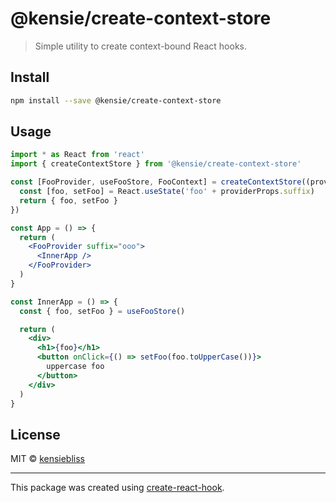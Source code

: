 # @kensie/create-context-store

> Simple utility to create context-bound React hooks.

## Install

```bash
npm install --save @kensie/create-context-store
```

## Usage

```jsx
import * as React from 'react'
import { createContextStore } from '@kensie/create-context-store'

const [FooProvider, useFooStore, FooContext] = createContextStore((providerProps) => {
  const [foo, setFoo] = React.useState('foo' + providerProps.suffix)
  return { foo, setFoo }
})

const App = () => {
  return (
    <FooProvider suffix="ooo">
      <InnerApp />
    </FooProvider>
  )
}

const InnerApp = () => {
  const { foo, setFoo } = useFooStore()

  return (
    <div>
      <h1>{foo}</h1>
      <button onClick={() => setFoo(foo.toUpperCase())}>
        uppercase foo
      </button>
    </div>
  )
}
```

## License

MIT © [kensiebliss](https://github.com/kensiebliss)

---

This package was created using [create-react-hook](https://github.com/hermanya/create-react-hook).
